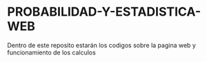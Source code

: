 # PROBABILIDAD-Y-ESTADISTICA-WEB
Dentro de este reposito estarán los codigos sobre la pagina web y funcionamiento de los calculos 
